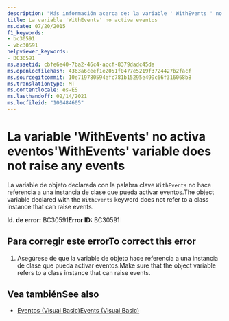 ```yaml
---
description: "Más información acerca de: la variable ' WithEvents ' no genera eventos"
title: La variable 'WithEvents' no activa eventos
ms.date: 07/20/2015
f1_keywords:
- bc30591
- vbc30591
helpviewer_keywords:
- BC30591
ms.assetid: cbfe6e40-7ba2-46c4-accf-8379dadc45da
ms.openlocfilehash: 4363a6ceef1e2051f0477e5219f3724427b2facf
ms.sourcegitcommit: 10e719780594efc781b15295e499c66f316068b8
ms.translationtype: MT
ms.contentlocale: es-ES
ms.lasthandoff: 02/14/2021
ms.locfileid: "100484605"
---
```

# <a name="withevents-variable-does-not-raise-any-events"></a><span data-ttu-id="bf820-103">La variable 'WithEvents' no activa eventos</span><span class="sxs-lookup"><span data-stu-id="bf820-103">'WithEvents' variable does not raise any events</span></span>

<span data-ttu-id="bf820-104">La variable de objeto declarada con la palabra clave `WithEvents` no hace referencia a una instancia de clase que pueda activar eventos.</span><span class="sxs-lookup"><span data-stu-id="bf820-104">The object variable declared with the `WithEvents` keyword does not refer to a class instance that can raise events.</span></span>  
  
 <span data-ttu-id="bf820-105">**Id. de error:** BC30591</span><span class="sxs-lookup"><span data-stu-id="bf820-105">**Error ID:** BC30591</span></span>  
  
## <a name="to-correct-this-error"></a><span data-ttu-id="bf820-106">Para corregir este error</span><span class="sxs-lookup"><span data-stu-id="bf820-106">To correct this error</span></span>  
  
1. <span data-ttu-id="bf820-107">Asegúrese de que la variable de objeto hace referencia a una instancia de clase que pueda activar eventos.</span><span class="sxs-lookup"><span data-stu-id="bf820-107">Make sure that the object variable refers to a class instance that can raise events.</span></span>  
  
## <a name="see-also"></a><span data-ttu-id="bf820-108">Vea también</span><span class="sxs-lookup"><span data-stu-id="bf820-108">See also</span></span>

- [<span data-ttu-id="bf820-109">Eventos (Visual Basic)</span><span class="sxs-lookup"><span data-stu-id="bf820-109">Events (Visual Basic)</span></span>](../programming-guide/language-features/events/index.md)
